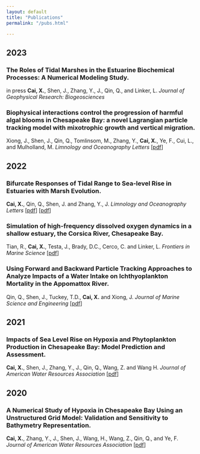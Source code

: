 ```yaml
---
layout: default
title: "Publications"
permalink: "/pubs.html"

---
```


2023
---
### The Roles of Tidal Marshes in the Estuarine Biochemical Processes: A Numerical Modeling Study.
in press
**Cai, X.**, Shen, J., Zhang, Y., J., Qin, Q., and Linker, L.
*Journal of Geophysical Research: Biogeosciences*

### Biophysical interactions control the progression of harmful algal blooms in Chesapeake Bay: a novel Lagrangian particle tracking model with mixotrophic growth and vertical migration. 
Xiong, J., Shen, J., Qin, Q., Tomlinsom, M., Zhang, Y., **Cai, X.**, Ye, F., Cui, L., and Mulholland, M.
*Limnology and Oceanography Letters*
[[pdf](/assets/papers/Xiong_2023_HAB_LagrangianParticleTracking_BiophysicalInteractions.pdf)]

2022
---
### Bifurcate Responses of Tidal Range to Sea-level Rise in Estuaries with Marsh Evolution.
**Cai, X.**, Qin, Q., Shen, J. and Zhang, Y., J.
*Limnology and Oceanography Letters*
[[pdf](/assets/papers/Cai_2022_TidalRange_MarshResilience.pdf)]
[[pdf](/assets/papers/Cai_2022_TidalRange_MarshResilience_supporting.pdf)]

### Simulation of high-frequency dissolved oxygen dynamics in a shallow estuary, the Corsica River, Chesapeake Bay.
Tian, R., **Cai, X.**, Testa, J., Brady, D.C., Cerco, C. and Linker, L.
*Frontiers in Marine Science*
[[pdf](/assets/papers/Tian_2022_HighFreq_Hypoxia_Tributary_Corsica.pdf)]

### Using Forward and Backward Particle Tracking Approaches to Analyze Impacts of a Water Intake on Ichthyoplankton Mortality in the Appomattox River. 
Qin, Q., Shen, J., Tuckey, T.D., **Cai, X.** and Xiong, J.
*Journal of Marine Science and Engineering*
[[pdf](/assets/papers/Qin_2022_WaterIntake_ForwardBackwardParticleTracking_IchthyoplanktonMortality.pdf)]

2021
---
### Impacts of Sea Level Rise on Hypoxia and Phytoplankton Production in Chesapeake Bay: Model Prediction and Assessment. 
**Cai, X.**, Shen, J., Zhang, Y., J., Qin, Q., Wang, Z. and Wang H.
*Journal of American Water Resources Association*
[[pdf](/assets/papers/Cai_2021_SLR_Hypoxia_PhytoplanktonProduction.pdf)]

2020
---
### A Numerical Study of Hypoxia in Chesapeake Bay Using an Unstructured Grid Model: Validation and Sensitivity to Bathymetry Representation.
**Cai, X.**, Zhang, Y., J., Shen, J., Wang, H., Wang, Z., Qin, Q., and Ye, F.
*Journal of American Water Resources Association*
[[pdf](/assets/papers/Cai_2020_ChesBayWQ_Bathymetry.pdf)]







